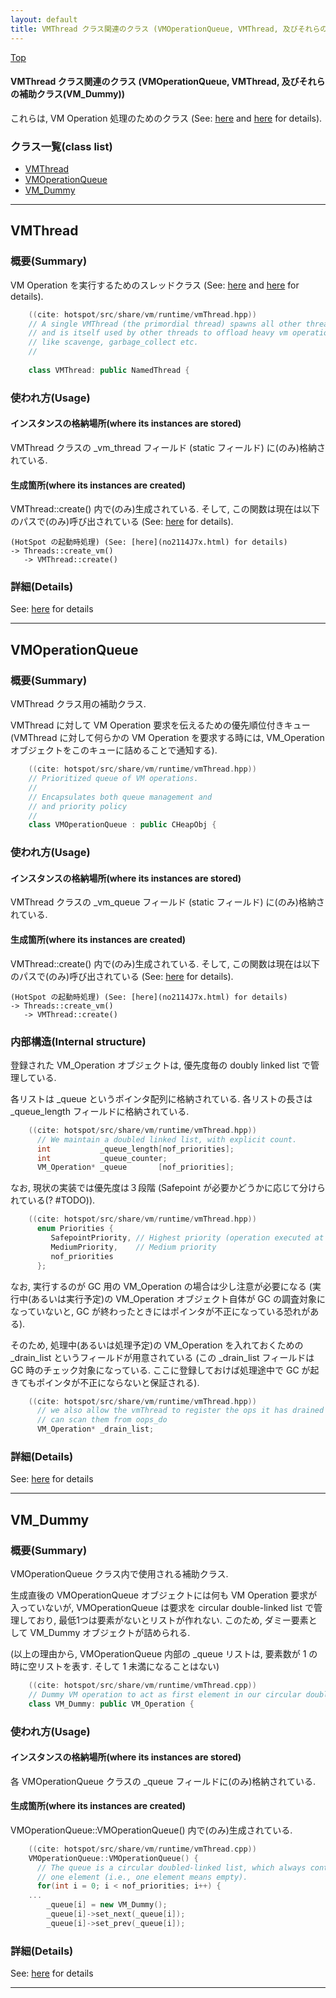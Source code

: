 ```yaml
---
layout: default
title: VMThread クラス関連のクラス (VMOperationQueue, VMThread, 及びそれらの補助クラス(VM_Dummy))
---
```

[Top](../index.html)

#### VMThread クラス関連のクラス (VMOperationQueue, VMThread, 及びそれらの補助クラス(VM_Dummy))

これらは, VM Operation 処理のためのクラス
(See: [here](no2480qPC.html) and [here](no2480eqy.html) for details).


### クラス一覧(class list)

  * [VMThread](#noCWaJy20C)
  * [VMOperationQueue](#noPV2PlKXC)
  * [VM_Dummy](#noRbwdSfHm)


---
## <a name="noCWaJy20C" id="noCWaJy20C">VMThread</a>

### 概要(Summary)
VM Operation を実行するためのスレッドクラス (See: [here](no2480qPC.html) and [here](no2480eqy.html) for details).


```cpp
    ((cite: hotspot/src/share/vm/runtime/vmThread.hpp))
    // A single VMThread (the primordial thread) spawns all other threads
    // and is itself used by other threads to offload heavy vm operations
    // like scavenge, garbage_collect etc.
    //
    
    class VMThread: public NamedThread {
```

### 使われ方(Usage)
#### インスタンスの格納場所(where its instances are stored)
VMThread クラスの _vm_thread フィールド (static フィールド) に(のみ)格納されている.

#### 生成箇所(where its instances are created)
VMThread::create() 内で(のみ)生成されている.
そして, この関数は現在は以下のパスで(のみ)呼び出されている (See: [here](no-la6kE9R.html) for details).

```
(HotSpot の起動時処理) (See: [here](no2114J7x.html) for details)
-> Threads::create_vm()
   -> VMThread::create()
```




### 詳細(Details)
See: [here](../doxygen/classVMThread.html) for details

---
## <a name="noPV2PlKXC" id="noPV2PlKXC">VMOperationQueue</a>

### 概要(Summary)
VMThread クラス用の補助クラス.

VMThread に対して VM Operation 要求を伝えるための優先順位付きキュー
(VMThread に対して何らかの VM Operation を要求する時には, 
 VM_Operation オブジェクトをこのキューに詰めることで通知する).


```cpp
    ((cite: hotspot/src/share/vm/runtime/vmThread.hpp))
    // Prioritized queue of VM operations.
    //
    // Encapsulates both queue management and
    // and priority policy
    //
    class VMOperationQueue : public CHeapObj {
```

### 使われ方(Usage)
#### インスタンスの格納場所(where its instances are stored)
VMThread クラスの _vm_queue フィールド (static フィールド) に(のみ)格納されている.

#### 生成箇所(where its instances are created)
VMThread::create() 内で(のみ)生成されている.
そして, この関数は現在は以下のパスで(のみ)呼び出されている (See: [here](no-la6kE9R.html) for details).

```
(HotSpot の起動時処理) (See: [here](no2114J7x.html) for details)
-> Threads::create_vm()
   -> VMThread::create()
```

### 内部構造(Internal structure)
登録された VM_Operation オブジェクトは, 優先度毎の doubly linked list で管理している.

各リストは _queue というポインタ配列に格納されている.
各リストの長さは _queue_length フィールドに格納されている.

```cpp
    ((cite: hotspot/src/share/vm/runtime/vmThread.hpp))
      // We maintain a doubled linked list, with explicit count.
      int           _queue_length[nof_priorities];
      int           _queue_counter;
      VM_Operation* _queue       [nof_priorities];
```

なお, 現状の実装では優先度は３段階
(Safepoint が必要かどうかに応じて分けられている(? #TODO)).

```cpp
    ((cite: hotspot/src/share/vm/runtime/vmThread.hpp))
      enum Priorities {
         SafepointPriority, // Highest priority (operation executed at a safepoint)
         MediumPriority,    // Medium priority
         nof_priorities
      };
```

なお, 実行するのが GC 用の VM_Operation の場合は少し注意が必要になる
(実行中(あるいは実行予定)の VM_Operation オブジェクト自体が GC の調査対象になっていないと, 
 GC が終わったときにはポインタが不正になっている恐れがある).

そのため, 処理中(あるいは処理予定)の VM_Operation を入れておくための _drain_list というフィールドが用意されている
(この _drain_list フィールドは GC 時のチェック対象になっている.
 ここに登録しておけば処理途中で GC が起きてもポインタが不正にならないと保証される).

```cpp
    ((cite: hotspot/src/share/vm/runtime/vmThread.hpp))
      // we also allow the vmThread to register the ops it has drained so we
      // can scan them from oops_do
      VM_Operation* _drain_list;
```




### 詳細(Details)
See: [here](../doxygen/classVMOperationQueue.html) for details

---
## <a name="noRbwdSfHm" id="noRbwdSfHm">VM_Dummy</a>

### 概要(Summary)
VMOperationQueue クラス内で使用される補助クラス.

生成直後の VMOperationQueue オブジェクトには何も VM Operation 要求が入っていないが, 
VMOperationQueue は要求を circular double-linked list で管理しており, 
最低1つは要素がないとリストが作れない.
このため, ダミー要素として VM_Dummy オブジェクトが詰められる.

(以上の理由から, VMOperationQueue 内部の _queue リストは, 要素数が 1 の時に空リストを表す. 
そして 1 未満になることはない)


```cpp
    ((cite: hotspot/src/share/vm/runtime/vmThread.cpp))
    // Dummy VM operation to act as first element in our circular double-linked list
    class VM_Dummy: public VM_Operation {
```

### 使われ方(Usage)
#### インスタンスの格納場所(where its instances are stored)
各 VMOperationQueue クラスの _queue フィールドに(のみ)格納されている.

#### 生成箇所(where its instances are created)
VMOperationQueue::VMOperationQueue() 内で(のみ)生成されている.


```cpp
    ((cite: hotspot/src/share/vm/runtime/vmThread.cpp))
    VMOperationQueue::VMOperationQueue() {
      // The queue is a circular doubled-linked list, which always contains
      // one element (i.e., one element means empty).
      for(int i = 0; i < nof_priorities; i++) {
    ...
        _queue[i] = new VM_Dummy();
        _queue[i]->set_next(_queue[i]);
        _queue[i]->set_prev(_queue[i]);
```




### 詳細(Details)
See: [here](../doxygen/classVM__Dummy.html) for details

---
